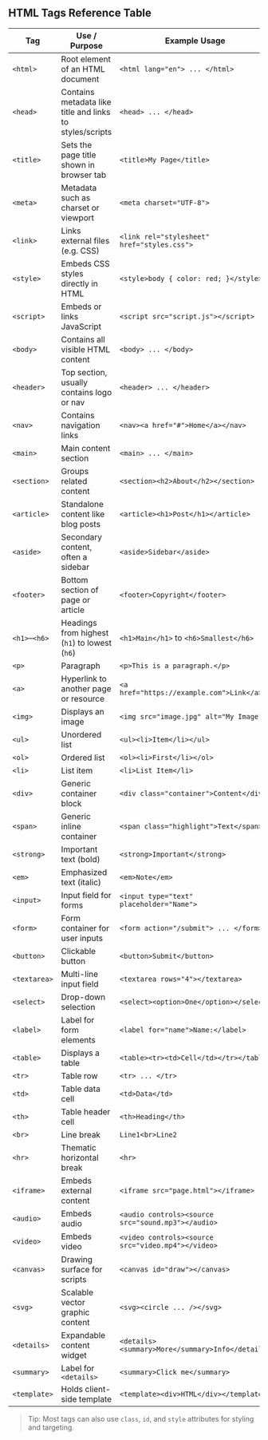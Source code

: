 ## HTML Tags Reference Table

| Tag           | Use / Purpose                                            | Example Usage                                      |
| ------------- | -------------------------------------------------------- | -------------------------------------------------- |
| `<html>`      | Root element of an HTML document                         | `<html lang="en"> ... </html>`                     |
| `<head>`      | Contains metadata like title and links to styles/scripts | `<head> ... </head>`                               |
| `<title>`     | Sets the page title shown in browser tab                 | `<title>My Page</title>`                           |
| `<meta>`      | Metadata such as charset or viewport                     | `<meta charset="UTF-8">`                           |
| `<link>`      | Links external files (e.g. CSS)                          | `<link rel="stylesheet" href="styles.css">`        |
| `<style>`     | Embeds CSS styles directly in HTML                       | `<style>body { color: red; }</style>`              |
| `<script>`    | Embeds or links JavaScript                               | `<script src="script.js"></script>`                |
| `<body>`      | Contains all visible HTML content                        | `<body> ... </body>`                               |
| `<header>`    | Top section, usually contains logo or nav                | `<header> ... </header>`                           |
| `<nav>`       | Contains navigation links                                | `<nav><a href="#">Home</a></nav>`                  |
| `<main>`      | Main content section                                     | `<main> ... </main>`                               |
| `<section>`   | Groups related content                                   | `<section><h2>About</h2></section>`                |
| `<article>`   | Standalone content like blog posts                       | `<article><h1>Post</h1></article>`                 |
| `<aside>`     | Secondary content, often a sidebar                       | `<aside>Sidebar</aside>`                           |
| `<footer>`    | Bottom section of page or article                        | `<footer>Copyright</footer>`                       |
| `<h1>`–`<h6>` | Headings from highest (`h1`) to lowest (`h6`)            | `<h1>Main</h1>` to `<h6>Smallest</h6>`             |
| `<p>`         | Paragraph                                                | `<p>This is a paragraph.</p>`                      |
| `<a>`         | Hyperlink to another page or resource                    | `<a href="https://example.com">Link</a>`           |
| `<img>`       | Displays an image                                        | `<img src="image.jpg" alt="My Image">`             |
| `<ul>`        | Unordered list                                           | `<ul><li>Item</li></ul>`                           |
| `<ol>`        | Ordered list                                             | `<ol><li>First</li></ol>`                          |
| `<li>`        | List item                                                | `<li>List Item</li>`                               |
| `<div>`       | Generic container block                                  | `<div class="container">Content</div>`             |
| `<span>`      | Generic inline container                                 | `<span class="highlight">Text</span>`              |
| `<strong>`    | Important text (bold)                                    | `<strong>Important</strong>`                       |
| `<em>`        | Emphasized text (italic)                                 | `<em>Note</em>`                                    |
| `<input>`     | Input field for forms                                    | `<input type="text" placeholder="Name">`           |
| `<form>`      | Form container for user inputs                           | `<form action="/submit"> ... </form>`              |
| `<button>`    | Clickable button                                         | `<button>Submit</button>`                          |
| `<textarea>`  | Multi-line input field                                   | `<textarea rows="4"></textarea>`                   |
| `<select>`    | Drop-down selection                                      | `<select><option>One</option></select>`            |
| `<label>`     | Label for form elements                                  | `<label for="name">Name:</label>`                  |
| `<table>`     | Displays a table                                         | `<table><tr><td>Cell</td></tr></table>`            |
| `<tr>`        | Table row                                                | `<tr> ... </tr>`                                   |
| `<td>`        | Table data cell                                          | `<td>Data</td>`                                    |
| `<th>`        | Table header cell                                        | `<th>Heading</th>`                                 |
| `<br>`        | Line break                                               | `Line1<br>Line2`                                   |
| `<hr>`        | Thematic horizontal break                                | `<hr>`                                             |
| `<iframe>`    | Embeds external content                                  | `<iframe src="page.html"></iframe>`                |
| `<audio>`     | Embeds audio                                             | `<audio controls><source src="sound.mp3"></audio>` |
| `<video>`     | Embeds video                                             | `<video controls><source src="video.mp4"></video>` |
| `<canvas>`    | Drawing surface for scripts                              | `<canvas id="draw"></canvas>`                      |
| `<svg>`       | Scalable vector graphic content                          | `<svg><circle ... /></svg>`                        |
| `<details>`   | Expandable content widget                                | `<details><summary>More</summary>Info</details>`   |
| `<summary>`   | Label for `<details>`                                    | `<summary>Click me</summary>`                      |
| `<template>`  | Holds client-side template                               | `<template><div>HTML</div></template>`             |

> Tip: Most tags can also use `class`, `id`, and `style` attributes for styling and targeting.
